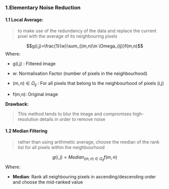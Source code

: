 ### 1.Elementary Noise Reduction

#### 1.1 Local Average:

>to make use of the redundancy of the data and replace the current pixel with the average of its neighbouring pixels

$$g(i,j)=\frac{1}{w}\sum_{(m,n)\in \Omega_{ij}}f(m,n)$$
Where:

* g(i,j) : Filtered image
	
* w: Normalisation Factor (number of pixels in the neighbourhood)
	
* $(m,n)\in \Omega_{ij}$ : For all pixels that belong to the neighbourhood of pixels (i,j)
	
* f(m,n): Original image

**Drawback:**

>This method tends to blur the image and compromises high-resolution details in order to remove noise

#### 1.2 Median Filtering

>rather than using arithmetic average, choose the median of the rank list for all pixels within the neighbourhood

$$g(i,j)=Median_{(m,n)\in \Omega_{ij}}f(m,n)$$
Where:

* **Median**: Rank all neighbouring pixels in ascending/descending order and choose the mid-ranked value

